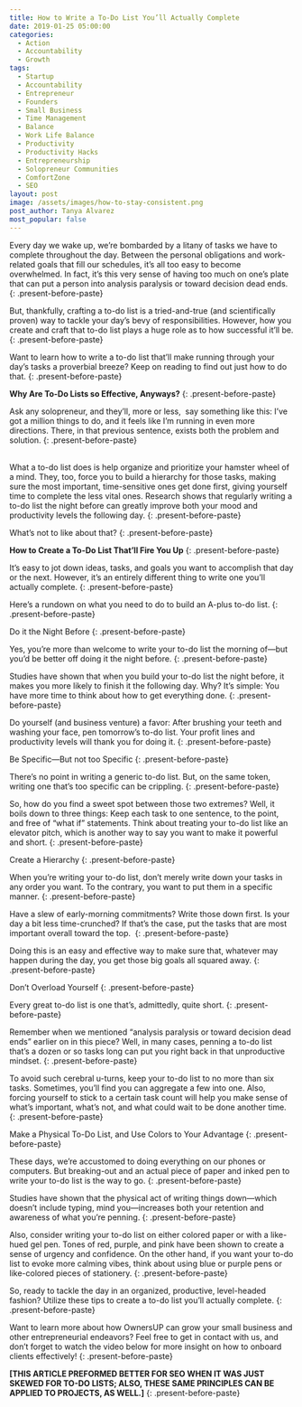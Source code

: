 ```yaml
---
title: How to Write a To-Do List You’ll Actually Complete
date: 2019-01-25 05:00:00
categories:
  - Action
  - Accountability
  - Growth
tags:
  - Startup
  - Accountability
  - Entrepreneur
  - Founders
  - Small Business
  - Time Management
  - Balance
  - Work Life Balance
  - Productivity
  - Productivity Hacks
  - Entrepreneurship
  - Solopreneur Communities
  - ComfortZone
  - SEO
layout: post
image: /assets/images/how-to-stay-consistent.png
post_author: Tanya Alvarez
most_popular: false
---
```


Every day we wake up, we’re bombarded by a litany of tasks we have to complete throughout the day. Between the personal obligations and work-related goals that fill our schedules, it’s all too easy to become overwhelmed. In fact, it’s this very sense of having too much on one’s plate that can put a person into analysis paralysis or toward decision dead ends.
{: .present-before-paste}

But, thankfully, crafting a to-do list is a tried-and-true (and scientifically proven) way to tackle your day’s bevy of responsibilities. However, how you create and craft that to-do list plays a huge role as to how successful it’ll be.
{: .present-before-paste}

Want to learn how to write a to-do list that’ll make running through your day’s tasks a proverbial breeze? Keep on reading to find out just how to do that.
{: .present-before-paste}

**Why Are To-Do Lists so Effective, Anyways?**
{: .present-before-paste}

Ask any solopreneur, and they’ll, more or less, &nbsp;say something like this: I’ve got a million things to do, and it feels like I’m running in even more directions. There, in that previous sentence, exists both the problem and solution.
{: .present-before-paste}

<br>What a to-do list does is help organize and prioritize your hamster wheel of a mind. They, too, force you to build a hierarchy for those tasks, making sure the most important, time-sensitive ones get done first, giving yourself time to complete the less vital ones. Research shows that regularly writing a to-do list the night before can greatly improve both your mood and productivity levels the following day.
{: .present-before-paste}

What’s not to like about that?
{: .present-before-paste}

**How to Create a To-Do List That’ll Fire You Up**
{: .present-before-paste}

It’s easy to jot down ideas, tasks, and goals you want to accomplish that day or the next. However, it’s an entirely different thing to write one you’ll actually complete.
{: .present-before-paste}

Here’s a rundown on what you need to do to build an A-plus to-do list.
{: .present-before-paste}

Do it the Night Before
{: .present-before-paste}

Yes, you’re more than welcome to write your to-do list the morning of—but you’d be better off doing it the night before.
{: .present-before-paste}

Studies have shown that when you build your to-do list the night before, it makes you more likely to finish it the following day. Why? It’s simple: You have more time to think about how to get everything done.
{: .present-before-paste}

Do yourself (and business venture) a favor: After brushing your teeth and washing your face, pen tomorrow’s to-do list. Your profit lines and productivity levels will thank you for doing it.
{: .present-before-paste}

Be Specific—But not too Specific
{: .present-before-paste}

There’s no point in writing a generic to-do list. But, on the same token, writing one that’s too specific can be crippling.
{: .present-before-paste}

So, how do you find a sweet spot between those two extremes? Well, it boils down to three things: Keep each task to one sentence, to the point, and free of “what if” statements. Think about treating your to-do list like an elevator pitch, which is another way to say you want to make it powerful and short.
{: .present-before-paste}

Create a Hierarchy
{: .present-before-paste}

When you’re writing your to-do list, don’t merely write down your tasks in any order you want. To the contrary, you want to put them in a specific manner.
{: .present-before-paste}

Have a slew of early-morning commitments? Write those down first. Is your day a bit less time-crunched? If that’s the case, put the tasks that are most important overall toward the top.&nbsp;
{: .present-before-paste}

Doing this is an easy and effective way to make sure that, whatever may happen during the day, you get those big goals all squared away.
{: .present-before-paste}

Don’t Overload Yourself
{: .present-before-paste}

Every great to-do list is one that’s, admittedly, quite short.
{: .present-before-paste}

Remember when we mentioned “analysis paralysis or toward decision dead ends” earlier on in this piece? Well, in many cases, penning a to-do list that’s a dozen or so tasks long can put you right back in that unproductive mindset.
{: .present-before-paste}

To avoid such cerebral u-turns, keep your to-do list to no more than six tasks. Sometimes, you’ll find you can aggregate a few into one. Also, forcing yourself to stick to a certain task count will help you make sense of what’s important, what’s not, and what could wait to be done another time.&nbsp;
{: .present-before-paste}

Make a Physical To-Do List, and Use Colors to Your Advantage
{: .present-before-paste}

These days, we’re accustomed to doing everything on our phones or computers. But breaking-out and an actual piece of paper and inked pen to write your to-do list is the way to go.
{: .present-before-paste}

Studies have shown that the physical act of writing things down—which doesn’t include typing, mind you—increases both your retention and awareness of what you’re penning.
{: .present-before-paste}

Also, consider writing your to-do list on either colored paper or with a like-hued gel pen. Tones of red, purple, and pink have been shown to create a sense of urgency and confidence. On the other hand, if you want your to-do list to evoke more calming vibes, think about using blue or purple pens or like-colored pieces of stationery.
{: .present-before-paste}

So, ready to tackle the day in an organized, productive, level-headed fashion? Utilize these tips to create a to-do list you’ll actually complete.
{: .present-before-paste}

Want to learn more about how OwnersUP can grow your small business and other entrepreneurial endeavors? Feel free to get in contact with us, and don’t forget to watch the video below for more insight on how to onboard clients effectively!
{: .present-before-paste}

**[THIS ARTICLE PREFORMED BETTER FOR SEO WHEN IT WAS JUST SKEWED FOR TO-DO LISTS; ALSO, THESE SAME PRINCIPLES CAN BE APPLIED TO PROJECTS, AS WELL.]**
{: .present-before-paste}